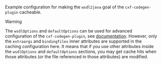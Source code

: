 Example configuration for making the `wsdl2java` goal of the `cxf-codegen-plugin` cacheable.

> [!WARNING]
> The `wsdlOptions` and `defaultOptions` can be used for advanced configuration of the `cxf-codegen-plugin`, see [documentation](https://cxf.apache.org/docs/wsdl-to-java.html). However, only the `extraargs` and `bindingfiles` inner attributes are supported in the caching configuration here. 
> It means that if you use other attributes inside the `wsdlOptions` and `defaultOptions` sections, you may get cache hits when those attributes (or the file referenced in those attributes) are modified.  
